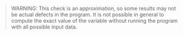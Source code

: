 > WARNING: This check is an approximation, so some results may not be actual defects in the program. It is not possible in general to compute the exact value of the variable without running the program with all possible input data.
